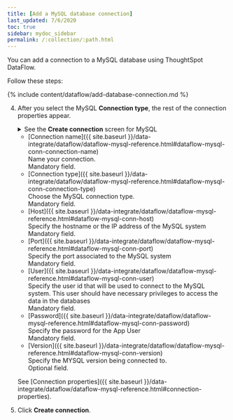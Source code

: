 ```yaml
---
title: [Add a MySQL database connection]
last_updated: 7/6/2020
toc: true
sidebar: mydoc_sidebar
permalink: /:collection/:path.html
---
```

You can add a connection to a MySQL database using ThoughtSpot DataFlow.

Follow these steps:


{% include content/dataflow/add-database-connection.md %}

4. After you select the MySQL **Connection type**, the rest of the connection properties appear.

    <details>
      <summary>See the <strong>Create connection</strong> screen for MySQL</summary>
        <p>
        <img src="../../images/dataflow-mysql-create.png" alt="Create MySQL connection" /></p>
    </details>

    * [Connection name]({{ site.baseurl }}/data-integrate/dataflow/dataflow-mysql-reference.html#dataflow-mysql-conn-connection-name)<br/>Name your connection.<br/>Mandatory field.
    * [Connection type]({{ site.baseurl }}/data-integrate/dataflow/dataflow-mysql-reference.html#dataflow-mysql-conn-connection-type)<br/>Choose the MySQL connection type.<br/>Mandatory field.
    * [Host]({{ site.baseurl }}/data-integrate/dataflow/dataflow-mysql-reference.html#dataflow-mysql-conn-host)<br/>Specify the hostname or the IP address of the MySQL system<br/>Mandatory field.
    * [Port]({{ site.baseurl }}/data-integrate/dataflow/dataflow-mysql-reference.html#dataflow-mysql-conn-port)<br/>Specify the port associated to the MySQL system<br/>Mandatory field.
    * [User]({{ site.baseurl }}/data-integrate/dataflow/dataflow-mysql-reference.html#dataflow-mysql-conn-user)<br/>Specify the user id that will be used to connect to the MySQL system. This user should have necessary privileges to access the data in the databases<br/>Mandatory field.
    * [Password]({{ site.baseurl }}/data-integrate/dataflow/dataflow-mysql-reference.html#dataflow-mysql-conn-password)<br/>Specify the password for the App User<br/>Mandatory field.
    * [Version]({{ site.baseurl }}/data-integrate/dataflow/dataflow-mysql-reference.html#dataflow-mysql-conn-version)<br/>Specify the MYSQL version being connected to.<br/>Optional field.

   See [Connection properties]({{ site.baseurl }}/data-integrate/dataflow/dataflow-mysql-reference.html#connection-properties).

5. Click **Create connection**.   

